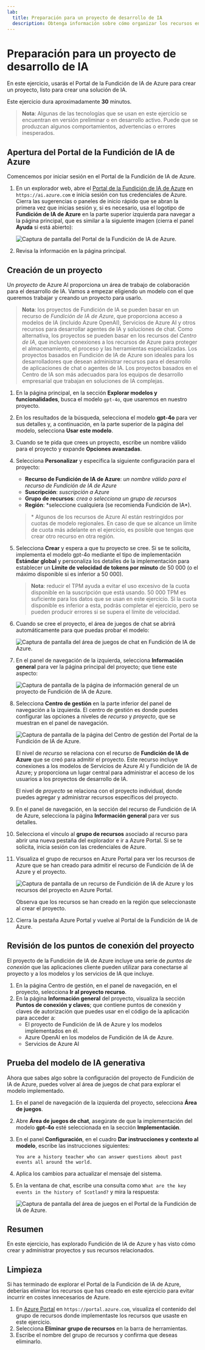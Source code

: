 ```yaml
---
lab:
  title: Preparación para un proyecto de desarrollo de IA
  description: Obtenga información sobre cómo organizar los recursos en la nube en proyectos de Fundición de IA de Azure a fin de que los desarrolladores estén preparados crear soluciones de IA correctas.
---
```


# Preparación para un proyecto de desarrollo de IA

En este ejercicio, usarás el Portal de la Fundición de IA de Azure para crear un proyecto, listo para crear una solución de IA.

Este ejercicio dura aproximadamente **30** minutos.

> **Nota**: Algunas de las tecnologías que se usan en este ejercicio se encuentran en versión preliminar o en desarrollo activo. Puede que se produzcan algunos comportamientos, advertencias o errores inesperados.

## Apertura del Portal de la Fundición de IA de Azure

Comencemos por iniciar sesión en el Portal de la Fundición de IA de Azure.

1. En un explorador web, abre el [Portal de la Fundición de IA de Azure](https://ai.azure.com) en `https://ai.azure.com` e inicia sesión con tus credenciales de Azure. Cierra las sugerencias o paneles de inicio rápido que se abran la primera vez que inicias sesión y, si es necesario, usa el logotipo de **Fundición de IA de Azure** en la parte superior izquierda para navegar a la página principal, que es similar a la siguiente imagen (cierra el panel **Ayuda** si está abierto):

    ![Captura de pantalla del Portal de la Fundición de IA de Azure.](./media/ai-foundry-home.png)

1. Revisa la información en la página principal.

## Creación de un proyecto

Un *proyecto* de Azure AI proporciona un área de trabajo de colaboración para el desarrollo de IA. Vamos a empezar eligiendo un modelo con el que queremos trabajar y creando un proyecto para usarlo.

> **Nota**: los proyectos de Fundición de IA se pueden basar en un recurso de *Fundición de IA de Azure*, que proporciona acceso a modelos de IA (incluido Azure OpenAI), Servicios de Azure AI y otros recursos para desarrollar agentes de IA y soluciones de chat. Como alternativa, los proyectos se pueden basar en los recursos del *Centro de IA*, que incluyen conexiones a los recursos de Azure para proteger el almacenamiento, el proceso y las herramientas especializadas. Los proyectos basados en Fundición de IA de Azure son ideales para los desarrolladores que desean administrar recursos para el desarrollo de aplicaciones de chat o agentes de IA. Los proyectos basados en el Centro de IA son más adecuados para los equipos de desarrollo empresarial que trabajan en soluciones de IA complejas.

1. En la página principal, en la sección **Explorar modelos y funcionalidades**, busca el modelo `gpt-4o`, que usaremos en nuestro proyecto.
1. En los resultados de la búsqueda, selecciona el modelo **gpt-4o** para ver sus detalles y, a continuación, en la parte superior de la página del modelo, selecciona **Usar este modelo**.
1. Cuando se te pida que crees un proyecto, escribe un nombre válido para el proyecto y expande **Opciones avanzadas**.
1. Selecciona **Personalizar** y especifica la siguiente configuración para el proyecto:
    - **Recurso de Fundición de IA de Azure**: *un nombre válido para el recurso de Fundición de IA de Azure*
    - **Suscripción**: *suscripción a Azure*
    - **Grupo de recursos**: *crea o selecciona un grupo de recursos*
    - **Región**: *seleccione cualquiera (se recomienda Fundición de IA\*).

    > \* Algunos de los recursos de Azure AI están restringidos por cuotas de modelo regionales. En caso de que se alcance un límite de cuota más adelante en el ejercicio, es posible que tengas que crear otro recurso en otra región.

1. Selecciona **Crear** y espera a que tu proyecto se cree. Si se te solicita, implementa el modelo gpt-4o mediante el tipo de implementación **Estándar global** y personaliza los detalles de la implementación para establecer un **Límite de velocidad de tokens por minuto** de 50 000 (o el máximo disponible si es inferior a 50 000).

    > **Nota**: reducir el TPM ayuda a evitar el uso excesivo de la cuota disponible en la suscripción que está usando. 50 000 TPM es suficiente para los datos que se usan en este ejercicio. Si la cuota disponible es inferior a esta, podrás completar el ejercicio, pero se pueden producir errores si se supera el límite de velocidad.

1. Cuando se cree el proyecto, el área de juegos de chat se abrirá automáticamente para que puedas probar el modelo:

    ![Captura de pantalla del área de juegos de chat en Fundición de IA de Azure.](./media/ai-foundry-chat-playground.png)

1. En el panel de navegación de la izquierda, selecciona **Información general** para ver la página principal del proyecto; que tiene este aspecto:

    ![Captura de pantalla de la página de información general de un proyecto de Fundición de IA de Azure.](./media/ai-foundry-project.png)

1. Selecciona **Centro de gestión** en la parte inferior del panel de navegación a la izquierda. El centro de gestión es donde puedes configurar las opciones a niveles de *recurso* y *proyecto*, que se muestran en el panel de navegación.

    ![Captura de pantalla de la página del Centro de gestión del Portal de la Fundición de IA de Azure.](./media/ai-foundry-management.png)

    El nivel de *recurso* se relaciona con el recurso de **Fundición de IA de Azure** que se creó para admitir el proyecto. Este recurso incluye conexiones a los modelos de Servicios de Azure AI y Fundición de IA de Azure; y proporciona un lugar central para administrar el acceso de los usuarios a los proyectos de desarrollo de IA.

    El nivel de *proyecto* se relaciona con el proyecto individual, donde puedes agregar y administrar recursos específicos del proyecto.

1. En el panel de navegación, en la sección del recurso de Fundición de IA de Azure, selecciona la página **Información general** para ver sus detalles.
1. Selecciona el vínculo al **grupo de recursos** asociado al recurso para abrir una nueva pestaña del explorador e ir a Azure Portal. Si se te solicita, inicia sesión con las credenciales de Azure.
1. Visualiza el grupo de recursos en Azure Portal para ver los recursos de Azure que se han creado para admitir el recurso de Fundición de IA de Azure y el proyecto.

    ![Captura de pantalla de un recurso de Fundición de IA de Azure y los recursos del proyecto en Azure Portal.](./media/azure-portal-resources.png)

    Observa que los recursos se han creado en la región que seleccionaste al crear el proyecto.

1. Cierra la pestaña Azure Portal y vuelve al Portal de la Fundición de IA de Azure.

## Revisión de los puntos de conexión del proyecto

El proyecto de la Fundición de IA de Azure incluye una serie de *puntos de conexión* que las aplicaciones cliente pueden utilizar para conectarse al proyecto y a los modelos y los servicios de IA que incluye.

1. En la página Centro de gestión, en el panel de navegación, en el proyecto, selecciona **Ir al proyecto recurso**.
1. En la página **Información general** del proyecto, visualiza la sección **Puntos de conexión y claves**; que contiene puntos de conexión y claves de autorización que puedes usar en el código de la aplicación para acceder a:
    - El proyecto de Fundición de IA de Azure y los modelos implementados en él.
    - Azure OpenAI en los modelos de Fundición de IA de Azure.
    - Servicios de Azure AI

## Prueba del modelo de IA generativa

Ahora que sabes algo sobre la configuración del proyecto de Fundición de IA de Azure, puedes volver al área de juegos de chat para explorar el modelo implementado.

1. En el panel de navegación de la izquierda del proyecto, selecciona **Área de juegos**. 
1. Abre **Área de juegos de chat**, asegúrate de que la implementación del modelo **gpt-4o** esté seleccionada en la sección **Implementación**.
1. En el panel **Configuración**, en el cuadro **Dar instrucciones y contexto al modelo**, escribe las instrucciones siguientes:

    ```
   You are a history teacher who can answer questions about past events all around the world.
    ```

1. Aplica los cambios para actualizar el mensaje del sistema.
1. En la ventana de chat, escribe una consulta como `What are the key events in the history of Scotland?` y mira la respuesta:

    ![Captura de pantalla del área de juegos en el Portal de la Fundición de IA de Azure.](./media/ai-foundry-playground.png)

## Resumen

En este ejercicio, has explorado Fundición de IA de Azure y has visto cómo crear y administrar proyectos y sus recursos relacionados.

## Limpieza

Si has terminado de explorar el Portal de la Fundición de IA de Azure, deberías eliminar los recursos que has creado en este ejercicio para evitar incurrir en costes innecesarios de Azure.

1. En [Azure Portal](https://portal.azure.com) en `https://portal.azure.com`, visualiza el contenido del grupo de recursos donde implementaste los recursos que usaste en este ejercicio.
1. Selecciona **Eliminar grupo de recursos** en la barra de herramientas.
1. Escribe el nombre del grupo de recursos y confirma que deseas eliminarlo.
